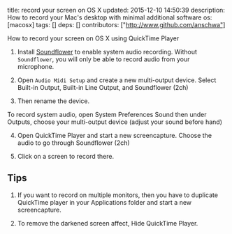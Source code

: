 title: record your screen on OS X
updated: 2015-12-10 14:50:39
description: How to record your Mac's desktop with minimal additional software
os: [macosx]
tags: []
deps: []
contributors: ["http://www.github.com/anschwa"]

How to record your screen on OS X using QuickTime Player

1. Install [Soundflower](https://code.google.com/p/soundflower/downloads/list) to enable system audio recording. Without `Soundflower`, you will only be able to record audio from your microphone.

2. Open `Audio Midi Setup` and create a new multi-output device.
Select Built-in Output, Built-in Line Output, and Soundflower (2ch)

3. Then rename the device.

To record system audio, open System Preferences Sound then under Outputs, choose your multi-output device (adjust your sound before hand)

4. Open QuickTime Player and start a new screencapture. Choose the audio to go through Soundflower (2ch)

5. Click on a screen to record there.

## Tips

1. If you want to record on multiple monitors, then you have to duplicate QuickTime player in your Applications folder and start a new screencapture.

2. To remove the darkened screen affect, Hide QuickTime Player.
